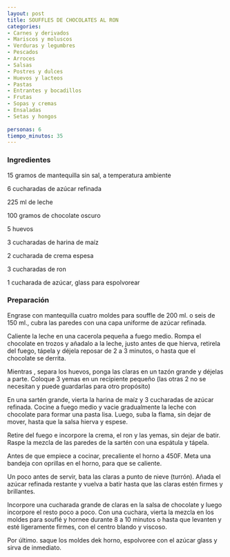 ```yaml
---
layout: post
title: SOUFFLES DE CHOCOLATES AL RON
categories:
- Carnes y derivados
- Mariscos y moluscos
- Verduras y legumbres
- Pescados
- Arroces
- Salsas
- Postres y dulces
- Huevos y lacteos
- Pastas
- Entrantes y bocadillos
- Frutas
- Sopas y cremas
- Ensaladas
- Setas y hongos
 
personas: 6 
tiempo_minutos: 35 
---
```

<h3>Ingredientes</h3>
15 gramos de mantequilla sin sal, a temperatura ambiente

6 cucharadas de azúcar refinada

225 ml de leche

100 gramos de chocolate oscuro

5 huevos

3 cucharadas de harina de maíz

2 cucharada de crema espesa

3 cucharadas de ron

1 cucharada de azúcar, glass para espolvorear

<h3>Preparación</h3>
Engrase con mantequilla cuatro moldes para souffle de 200 ml. o seis de 150 ml., cubra las paredes con una capa uniforme de azúcar refinada.

Caliente la leche en una cacerola pequeña a fuego medio. Rompa el chocolate en trozos y añadalo a la leche, justo antes de que hierva, retirela del fuego, tápela y déjela reposar de 2 a 3 minutos, o hasta que el chocolate se derrita.

Mientras , separa los huevos, ponga las claras en un tazón grande y déjelas a parte. Coloque 3 yemas en un recipiente pequeño (las otras 2 no se necesitan y puede guardarlas para otro propósito)

En una sartén grande, vierta la harina de maíz y 3 cucharadas de azúcar refinada. Cocine a fuego medio y vacie gradualmente la leche con chocolate para formar una pasta lisa. Luego, suba la flama, sin dejar de mover, hasta que la salsa hierva y espese.

Retire del fuego e incorpore la crema, el ron y las yemas, sin dejar de batir. Raspe la mezcla de las paredes de la sartén con una espátula y tápela.

Antes de que empiece a cocinar, precaliente el horno a 450F. Meta una bandeja con oprillas en el horno, para que se caliente.

Un poco antes de servir, bata las claras a punto de nieve (turrón). Añada el azúcar refinada restante y vuelva a batir hasta que las claras estén firmes y brillantes.

Incorpore una cucharada grande de claras en la salsa de chocolate y luego incorpore el resto poco a poco. Con una cuchara, vierta la mezcla en los moldes para souflé y hornee durante 8 a 10 minutos o hasta que levanten y esté ligeramente firmes, con el centro blando y viscoso.

Por último. saque los moldes dek horno, espolvoree con el azúcar glass y sirva de inmediato.

